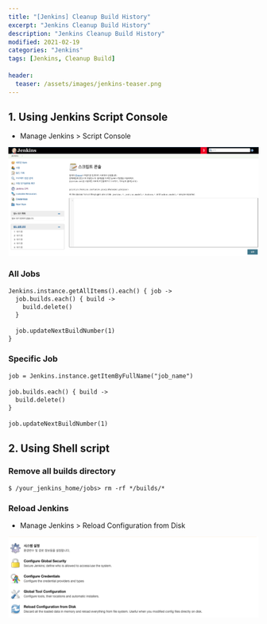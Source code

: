 ```yaml
---
title: "[Jenkins] Cleanup Build History"
excerpt: "Jenkins Cleanup Build History"
description: "Jenkins Cleanup Build History"
modified: 2021-02-19
categories: "Jenkins"
tags: [Jenkins, Cleanup Build]

header:
  teaser: /assets/images/jenkins-teaser.png
---
```


## 1. Using Jenkins Script Console

- Manage Jenkins > Script Console

![ScriptConsole](/assets/images/post/jenkins/scriptconsole.png)

### All Jobs

```
Jenkins.instance.getAllItems().each() { job ->
  job.builds.each() { build ->
    build.delete()
  }

  job.updateNextBuildNumber(1)
}
```

### Specific Job

```
job = Jenkins.instance.getItemByFullName("job_name")

job.builds.each() { build ->
  build.delete()
}

job.updateNextBuildNumber(1)
```

## 2. Using Shell script

### Remove all builds directory
```shell
$ /your_jenkins_home/jobs> rm -rf */builds/*
```

### Reload Jenkins
- Manage Jenkins > Reload Configuration from Disk

![reloadmenu](/assets/images/post/jenkins/reloadmenu.png)
